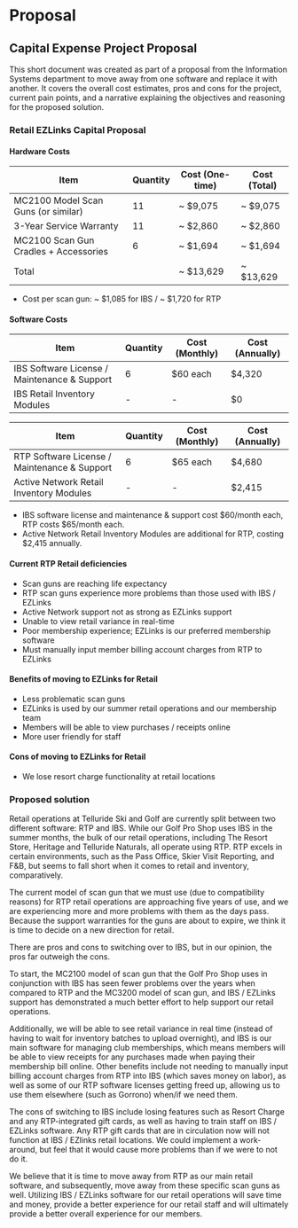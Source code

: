 # Proposal

## Capital Expense Project Proposal

This short document was created as part of a proposal from the Information Systems department to move away from one software and replace it with another. It covers the overall cost estimates, pros and cons for the project, current pain points, and a narrative explaining the objectives and reasoning for the proposed solution.

### Retail EZLinks Capital Proposal

#### Hardware Costs

| Item                                 | Quantity | Cost (One-time) | Cost (Total) |
|--------------------------------------|----------|-----------------|--------------|
| MC2100 Model Scan Guns (or similar)  | 11       | ~ $9,075        | ~ $9,075     |
| 3-Year Service Warranty              | 11       | ~ $2,860        | ~ $2,860     |
| MC2100 Scan Gun Cradles + Accessories| 6        | ~ $1,694        | ~ $1,694     |
| Total                                |          | ~ $13,629       | ~ $13,629    |

- Cost per scan gun: ~ $1,085 for IBS / ~ $1,720 for RTP

#### Software Costs

| Item                                | Quantity | Cost (Monthly) | Cost (Annually) |
|-------------------------------------|----------|----------------|-----------------|
| IBS Software License / Maintenance & Support  | 6  | $60 each   | $4,320         |
| IBS Retail Inventory Modules        | -        | -              | $0             |

| Item                                | Quantity | Cost (Monthly) | Cost (Annually) |
|-------------------------------------|----------|----------------|-----------------|
| RTP Software License / Maintenance & Support  | 6  | $65 each   | $4,680         |
| Active Network Retail Inventory Modules | -      | -              | $2,415         |

- IBS software license and maintenance & support cost $60/month each, RTP costs $65/month each.
- Active Network Retail Inventory Modules are additional for RTP, costing $2,415 annually.

#### Current RTP Retail deficiencies
* Scan guns are reaching life expectancy
* RTP scan guns experience more problems than those used with IBS / EZLinks
* Active Network support not as strong as EZLinks support
* Unable to view retail variance in real-time
* Poor membership experience; EZLinks is our preferred membership software
* Must manually input member billing account charges from RTP to EZLinks
#### Benefits of moving to EZLinks for Retail
* Less problematic scan guns
* EZLinks is used by our summer retail operations and our membership team
* Members will be able to view purchases / receipts online
* More user friendly for staff
#### Cons of moving to EZLinks for Retail
* We lose resort charge functionality at retail locations

### Proposed solution
Retail operations at Telluride Ski and Golf are currently split between two different software:
RTP and IBS. While our Golf Pro Shop uses IBS in the summer months, the bulk of our retail
operations, including The Resort Store, Heritage and Telluride Naturals, all operate using RTP.
RTP excels in certain environments, such as the Pass Office, Skier Visit Reporting, and F&B, but seems to fall short when it comes to retail and inventory, comparatively.

The current model of scan gun that we must use (due to compatibility reasons) for RTP retail
operations are approaching five years of use, and we are experiencing more and more
problems with them as the days pass. Because the support warranties for the guns are about to
expire, we think it is time to decide on a new direction for retail.

There are pros and cons to switching over to IBS, but in our opinion, the pros far
outweigh the cons. 

To start, the MC2100 model of scan gun that the Golf Pro Shop uses in
conjunction with IBS has seen fewer problems over the years when compared to RTP and the
MC3200 model of scan gun, and IBS / EZLinks support has demonstrated a much better effort
to help support our retail operations.

Additionally, we will be able to see retail variance in real time (instead of having to wait for
inventory batches to upload overnight), and IBS is our main software for managing club
memberships, which means members will be able to view receipts for any purchases made
when paying their membership bill online. Other benefits include not needing to manually input
billing account charges from RTP into IBS (which saves money on labor), as well as some of our
RTP software licenses getting freed up, allowing us to use them elsewhere (such as Gorrono)
when/if we need them.

The cons of switching to IBS include losing features such as Resort Charge and any
RTP-integrated gift cards, as well as having to train staff on IBS / EZLinks software. Any RTP
gift cards that are in circulation now will not function at IBS / EZlinks retail locations. We could
implement a work-around, but feel that it would cause more problems than if we were to not do
it.

We believe that it is time to move away from RTP as our main retail software, and subsequently,
move away from these specific scan guns as well. Utilizing IBS / EZLinks software for our retail
operations will save time and money, provide a better experience for our retail staff and will
ultimately provide a better overall experience for our members.